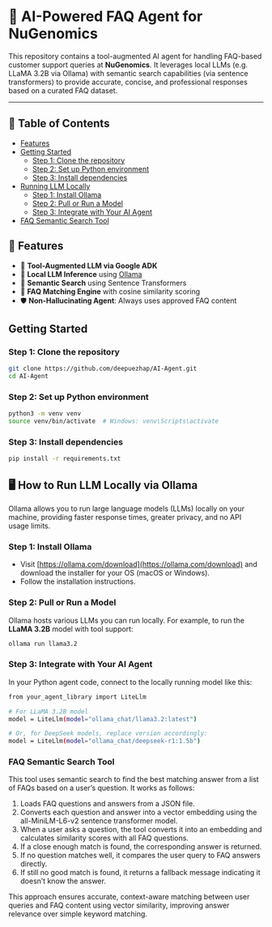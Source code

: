 # 🧠 AI-Powered FAQ Agent for NuGenomics

This repository contains a tool-augmented AI agent for handling FAQ-based customer support queries at **NuGenomics**. It leverages local LLMs (e.g. LLaMA 3.2B via Ollama) with semantic search capabilities (via sentence transformers) to provide accurate, concise, and professional responses based on a curated FAQ dataset.

---
## 📖 Table of Contents
- [Features](#-features)
- [Getting Started](#getting-started)
  - [Step 1: Clone the repository](#step-1-clone-the-repository)
  - [Step 2: Set up Python environment](#step-2-set-up-python-environment)
  - [Step 3: Install dependencies](#step-3-install-dependencies)
- [Running LLM Locally](#-how-to-run-llm-locally-via-ollama)
  - [Step 1: Install Ollama](#step-1-install-ollama)
  - [Step 2: Pull or Run a Model](#step-2-pull-or-run-a-model)
  - [Step 3: Integrate with Your AI Agent](#step-3-integrate-with-your-ai-agent)
- [FAQ Semantic Search Tool](#faq-semantic-search-tool)





## 📌 Features

- 🔧 **Tool-Augmented LLM via Google ADK**
- 🤖 **Local LLM Inference** using [Ollama](https://ollama.com/)
- 🧠 **Semantic Search** using Sentence Transformers
- 🧩 **FAQ Matching Engine** with cosine similarity scoring
- 🛡️ **Non-Hallucinating Agent**: Always uses approved FAQ content


## Getting Started

### Step 1: Clone the repository
```bash
git clone https://github.com/deepuezhap/AI-Agent.git
cd AI-Agent
```
### Step 2: Set up Python environment
```bash
python3 -m venv venv
source venv/bin/activate  # Windows: venv\Scripts\activate
```

### Step 3: Install dependencies
```bash
pip install -r requirements.txt
```


## 🖥️ How to Run LLM Locally via Ollama

Ollama allows you to run large language models (LLMs) locally on your machine, providing faster response times, greater privacy, and no API usage limits.

### Step 1: Install Ollama

- Visit [https://ollama.com/download](https://ollama.com/download) and download the installer for your OS (macOS or Windows).
- Follow the installation instructions.

### Step 2: Pull or Run a Model

Ollama hosts various LLMs you can run locally. For example, to run the **LLaMA 3.2B** model with tool support:

```bash
ollama run llama3.2
```
### Step 3: Integrate with Your AI Agent
In your Python agent code, connect to the locally running model like this:


```bash
from your_agent_library import LiteLlm

# For LLaMA 3.2B model
model = LiteLlm(model="ollama_chat/llama3.2:latest")

# Or, for DeepSeek models, replace version accordingly:
model = LiteLlm(model="ollama_chat/deepseek-r1:1.5b")
```


### FAQ Semantic Search Tool
This tool uses semantic search to find the best matching answer from a list of FAQs based on a user’s question.
It works as follows:

1. Loads FAQ questions and answers from a JSON file.  
2. Converts each question and answer into a vector embedding using the all-MiniLM-L6-v2 sentence transformer model.  
3. When a user asks a question, the tool converts it into an embedding and calculates similarity scores with all FAQ questions.  
4. If a close enough match is found, the corresponding answer is returned.  
5. If no question matches well, it compares the user query to FAQ answers directly.  
6. If still no good match is found, it returns a fallback message indicating it doesn’t know the answer.

This approach ensures accurate, context-aware matching between user queries and FAQ content using vector similarity, improving answer relevance over simple keyword matching.